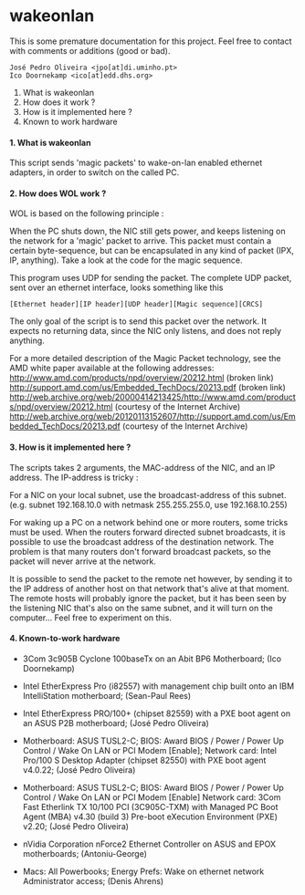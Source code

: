 wakeonlan
=========

This is some premature documentation for this project. Feel free to contact
with comments or additions (good or bad).

    José Pedro Oliveira <jpo[at]di.uminho.pt>
    Ico Doornekamp <ico[at]edd.dhs.org>


1. What is wakeonlan
2. How does it work ?
3. How is it implemented here ?
4. Known to work hardware


#### 1. What is wakeonlan

This script sends 'magic packets' to wake-on-lan enabled ethernet
adapters, in order to switch on the called PC.


#### 2. How does WOL work ?

WOL is based on the following principle :

When the PC shuts down, the NIC still gets power, and keeps listening on
the network for a 'magic' packet to arrive. This packet must contain a
certain byte-sequence, but can be encapsulated in any kind of packet
(IPX, IP, anything). Take a look at the code for the magic sequence.

This program uses UDP for sending the packet. The complete UDP packet, sent
over an ethernet interface, looks something like this

    [Ethernet header][IP header][UDP header][Magic sequence][CRCS]

The only goal of the script is to send this packet over the network. It
expects no returning data, since the NIC only listens, and does not reply
anything.

For a more detailed description of the Magic Packet technology, see the
AMD white paper available at the following addresses:
    http://www.amd.com/products/npd/overview/20212.html (broken link)
    http://support.amd.com/us/Embedded_TechDocs/20213.pdf (broken link)
    http://web.archive.org/web/20000414213425/http://www.amd.com/products/npd/overview/20212.html (courtesy of the Internet Archive)
    http://web.archive.org/web/20120113152607/http://support.amd.com/us/Embedded_TechDocs/20213.pdf (courtesy of the Internet Archive)


#### 3. How is it implemented here ?

The scripts takes 2 arguments, the MAC-address of the NIC, and an IP
address. The IP-address is tricky :

For a NIC on your local subnet, use the broadcast-address of this subnet.
(e.g. subnet 192.168.10.0 with netmask 255.255.255.0, use 192.168.10.255)

For waking up a PC on a network behind one or more routers, some tricks must
be used. When the routers forward directed subnet broadcasts, it is possible
to use the broadcast address of the destination network. The problem is that
many routers don't forward broadcast packets, so the packet will never arrive
at the network.

It is possible to send the packet to the remote net however, by sending it
to the IP address of another host on that network that's alive at that
moment. The remote hosts will probably ignore the packet, but it has been
seen by the listening NIC that's also on the same subnet, and it will turn
on the computer... Feel free to experiment on this.


#### 4. Known-to-work hardware

 * 3Com 3c905B Cyclone 100baseTx on an Abit BP6 Motherboard;
   (Ico Doornekamp)

 * Intel EtherExpress Pro (i82557) with management chip built onto an IBM
   IntelliStation motherboard;
   (Sean-Paul Rees)

 * Intel EtherExpress PRO/100+ (chipset 82559) with a PXE boot agent on
   an ASUS P2B motherboard;
   (José Pedro Oliveira)

 * Motherboard: ASUS TUSL2-C;
   BIOS: Award BIOS / Power / Power Up Control / Wake On LAN or PCI Modem [Enable];
   Network card: Intel Pro/100 S Desktop Adapter (chipset 82550)
   with PXE boot agent v4.0.22;
   (José Pedro Oliveira)

 * Motherboard: ASUS TUSL2-C;
   BIOS: Award BIOS / Power / Power Up Control / Wake On LAN or PCI Modem [Enable]
   Network card: 3Com Fast Etherlink TX 10/100 PCI (3C905C-TXM)
   with Managed PC Boot Agent (MBA) v4.30 (build 3)
   Pre-boot eXecution Environment (PXE) v2.20;
   (José Pedro Oliveira)

 * nVidia Corporation nForce2 Ethernet Controller on ASUS and EPOX motherboards;
   (Antoniu-George)

 * Macs: All Powerbooks;
   Energy Prefs: Wake on ethernet network Administrator access;
   (Denis Ahrens)

<!-- vim:set ai ts=4 sw=4 sts=4 et: -->

